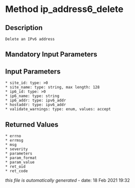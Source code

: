 # Method ip_address6_delete

## Description
	Delete an IPv6 address

## Mandatory Input Parameters

## Input Parameters
	* site_id: type: >0
	* site_name: type: string, max length: 128
	* ip6_id: type: >0
	* ip6_name: type: string
	* ip6_addr: type: ipv6_addr
	* hostaddr: type: ipv6_addr
	* validate_warnings: type: enum, values: accept

## Returned Values
	* errno
	* errmsg
	* msg
	* severity
	* parameters
	* param_format
	* param_value
	* ret_oid
	* ret_code


*this file is automatically generated* - date: 18 Feb 2021 19:32